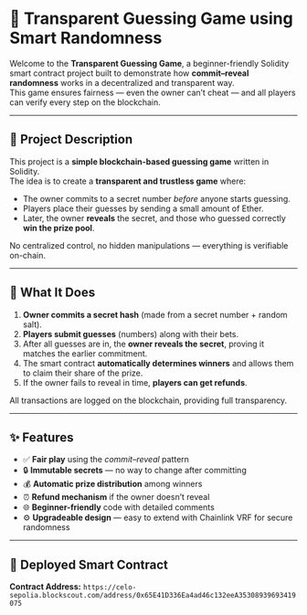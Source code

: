 # 🎯 Transparent Guessing Game using Smart Randomness

Welcome to the **Transparent Guessing Game**, a beginner-friendly Solidity smart contract project built to demonstrate how **commit–reveal randomness** works in a decentralized and transparent way.  
This game ensures fairness — even the owner can’t cheat — and all players can verify every step on the blockchain.

---

## 🧩 Project Description

This project is a **simple blockchain-based guessing game** written in Solidity.  
The idea is to create a **transparent and trustless game** where:

- The owner commits to a secret number *before* anyone starts guessing.  
- Players place their guesses by sending a small amount of Ether.  
- Later, the owner **reveals** the secret, and those who guessed correctly **win the prize pool**.  

No centralized control, no hidden manipulations — everything is verifiable on-chain.

---

## 🚀 What It Does

1. **Owner commits a secret hash** (made from a secret number + random salt).  
2. **Players submit guesses** (numbers) along with their bets.  
3. After all guesses are in, the **owner reveals the secret**, proving it matches the earlier commitment.  
4. The smart contract **automatically determines winners** and allows them to claim their share of the prize.  
5. If the owner fails to reveal in time, **players can get refunds**.

All transactions are logged on the blockchain, providing full transparency.

---

## ✨ Features

- ✅ **Fair play** using the *commit–reveal* pattern  
- 🔒 **Immutable secrets** — no way to change after committing  
- 💰 **Automatic prize distribution** among winners  
- ⏰ **Refund mechanism** if the owner doesn’t reveal  
- 🌐 **Beginner-friendly** code with detailed comments  
- ⚙️ **Upgradeable design** — easy to extend with Chainlink VRF for secure randomness  

---

## 🔗 Deployed Smart Contract

**Contract Address:** `https://celo-sepolia.blockscout.com/address/0x65E41D336Ea4ad46c132eeA35308939693419075`  

